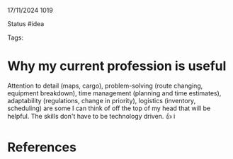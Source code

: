 17/11/2024 1019

Status #idea

Tags:

# Why my current profession is useful

Attention to detail (maps, cargo), problem-solving (route changing, equipment breakdown), time management (planning and time estimates), adaptability (regulations, change in priority), logistics (inventory, scheduling) are some I can think of off the top of my head that will be helpful. The skills don't have to be technology driven. 👍
i


# References

